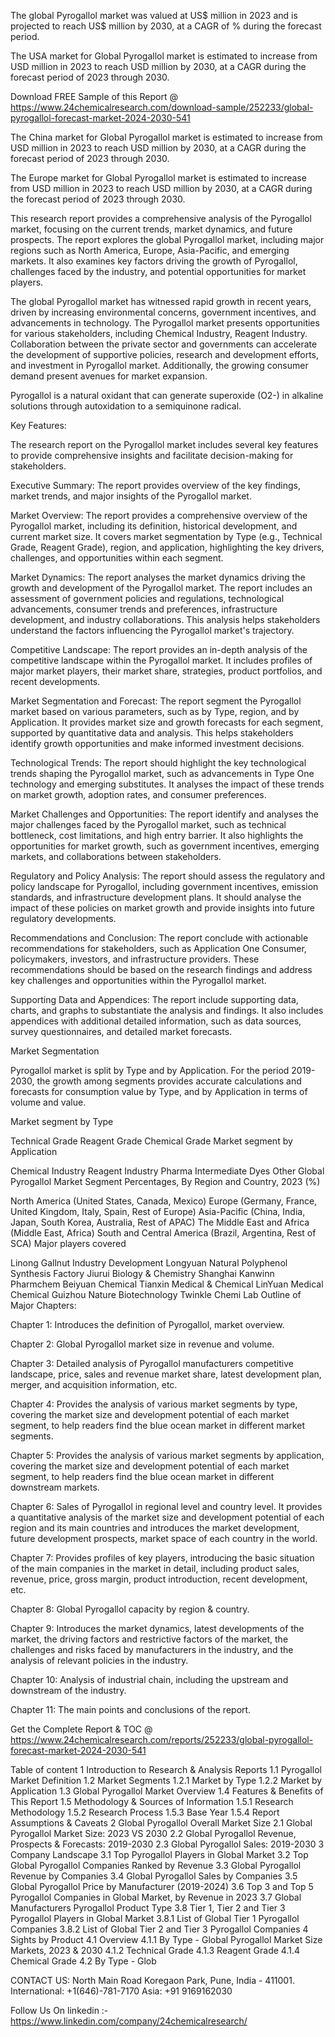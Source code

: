 The global Pyrogallol market was valued at US$ million in 2023 and is projected to reach US$ million by 2030, at a CAGR of % during the forecast period.

The USA market for Global Pyrogallol  market is estimated to increase from USD million in 2023 to reach USD million by 2030, at a CAGR during the forecast period of 2023 through 2030.

Download FREE Sample of this Report @ https://www.24chemicalresearch.com/download-sample/252233/global-pyrogallol-forecast-market-2024-2030-541

The China market for Global Pyrogallol  market is estimated to increase from USD million in 2023 to reach USD million by 2030, at a CAGR during the forecast period of 2023 through 2030.

The Europe market for Global Pyrogallol  market is estimated to increase from USD million in 2023 to reach USD million by 2030, at a CAGR during the forecast period of 2023 through 2030.

This research report provides a comprehensive analysis of the Pyrogallol market, focusing on the current trends, market dynamics, and future prospects. The report explores the global Pyrogallol market, including major regions such as North America, Europe, Asia-Pacific, and emerging markets. It also examines key factors driving the growth of Pyrogallol, challenges faced by the industry, and potential opportunities for market players.

The global Pyrogallol market has witnessed rapid growth in recent years, driven by increasing environmental concerns, government incentives, and advancements in technology. The Pyrogallol market presents opportunities for various stakeholders, including Chemical Industry, Reagent Industry. Collaboration between the private sector and governments can accelerate the development of supportive policies, research and development efforts, and investment in Pyrogallol market. Additionally, the growing consumer demand present avenues for market expansion.

Pyrogallol is a natural oxidant that can generate superoxide (O2-) in alkaline solutions through autoxidation to a semiquinone radical.

Key Features:

The research report on the Pyrogallol market includes several key features to provide comprehensive insights and facilitate decision-making for stakeholders.

Executive Summary: The report provides overview of the key findings, market trends, and major insights of the Pyrogallol market.

Market Overview: The report provides a comprehensive overview of the Pyrogallol market, including its definition, historical development, and current market size. It covers market segmentation by Type (e.g., Technical Grade, Reagent Grade), region, and application, highlighting the key drivers, challenges, and opportunities within each segment.

Market Dynamics: The report analyses the market dynamics driving the growth and development of the Pyrogallol market. The report includes an assessment of government policies and regulations, technological advancements, consumer trends and preferences, infrastructure development, and industry collaborations. This analysis helps stakeholders understand the factors influencing the Pyrogallol market's trajectory.

Competitive Landscape: The report provides an in-depth analysis of the competitive landscape within the Pyrogallol market. It includes profiles of major market players, their market share, strategies, product portfolios, and recent developments.

Market Segmentation and Forecast: The report segment the Pyrogallol market based on various parameters, such as by Type, region, and by Application. It provides market size and growth forecasts for each segment, supported by quantitative data and analysis. This helps stakeholders identify growth opportunities and make informed investment decisions.

Technological Trends: The report should highlight the key technological trends shaping the Pyrogallol market, such as advancements in Type One technology and emerging substitutes. It analyses the impact of these trends on market growth, adoption rates, and consumer preferences.

Market Challenges and Opportunities: The report identify and analyses the major challenges faced by the Pyrogallol market, such as technical bottleneck, cost limitations, and high entry barrier. It also highlights the opportunities for market growth, such as government incentives, emerging markets, and collaborations between stakeholders.

Regulatory and Policy Analysis: The report should assess the regulatory and policy landscape for Pyrogallol, including government incentives, emission standards, and infrastructure development plans. It should analyse the impact of these policies on market growth and provide insights into future regulatory developments.

Recommendations and Conclusion: The report conclude with actionable recommendations for stakeholders, such as Application One Consumer, policymakers, investors, and infrastructure providers. These recommendations should be based on the research findings and address key challenges and opportunities within the Pyrogallol market.

Supporting Data and Appendices: The report include supporting data, charts, and graphs to substantiate the analysis and findings. It also includes appendices with additional detailed information, such as data sources, survey questionnaires, and detailed market forecasts.

Market Segmentation

Pyrogallol market is split by Type and by Application. For the period 2019-2030, the growth among segments provides accurate calculations and forecasts for consumption value by Type, and by Application in terms of volume and value.

Market segment by Type

Technical Grade
Reagent Grade
Chemical Grade
Market segment by Application

Chemical Industry
Reagent Industry
Pharma Intermediate
Dyes
Other
Global Pyrogallol Market Segment Percentages, By Region and Country, 2023 (%)

North America (United States, Canada, Mexico)
Europe (Germany, France, United Kingdom, Italy, Spain, Rest of Europe)
Asia-Pacific (China, India, Japan, South Korea, Australia, Rest of APAC)
The Middle East and Africa (Middle East, Africa)
South and Central America (Brazil, Argentina, Rest of SCA)
Major players covered

Linong Gallnut Industry Development
Longyuan Natural Polyphenol Synthesis Factory
Jiurui Biology & Chemistry
Shanghai Kanwinn Pharmchem
Beiyuan Chemical
Tianxin Medical & Chemical
LinYuan Medical Chemical
Guizhou Nature Biotechnology
Twinkle Chemi Lab
Outline of Major Chapters:

Chapter 1: Introduces the definition of Pyrogallol, market overview.

Chapter 2: Global Pyrogallol market size in revenue and volume.

Chapter 3: Detailed analysis of Pyrogallol manufacturers competitive landscape, price, sales and revenue market share, latest development plan, merger, and acquisition information, etc.

Chapter 4: Provides the analysis of various market segments by type, covering the market size and development potential of each market segment, to help readers find the blue ocean market in different market segments.

Chapter 5: Provides the analysis of various market segments by application, covering the market size and development potential of each market segment, to help readers find the blue ocean market in different downstream markets.

Chapter 6: Sales of Pyrogallol in regional level and country level. It provides a quantitative analysis of the market size and development potential of each region and its main countries and introduces the market development, future development prospects, market space of each country in the world.

Chapter 7: Provides profiles of key players, introducing the basic situation of the main companies in the market in detail, including product sales, revenue, price, gross margin, product introduction, recent development, etc.

Chapter 8: Global Pyrogallol capacity by region & country.

Chapter 9: Introduces the market dynamics, latest developments of the market, the driving factors and restrictive factors of the market, the challenges and risks faced by manufacturers in the industry, and the analysis of relevant policies in the industry.

Chapter 10: Analysis of industrial chain, including the upstream and downstream of the industry.

Chapter 11: The main points and conclusions of the report.

Get the Complete Report & TOC @ https://www.24chemicalresearch.com/reports/252233/global-pyrogallol-forecast-market-2024-2030-541

Table of content
1 Introduction to Research & Analysis Reports
1.1 Pyrogallol Market Definition
1.2 Market Segments
1.2.1 Market by Type
1.2.2 Market by Application
1.3 Global Pyrogallol Market Overview
1.4 Features & Benefits of This Report
1.5 Methodology & Sources of Information
1.5.1 Research Methodology
1.5.2 Research Process
1.5.3 Base Year
1.5.4 Report Assumptions & Caveats
2 Global Pyrogallol Overall Market Size
2.1 Global Pyrogallol Market Size: 2023 VS 2030
2.2 Global Pyrogallol Revenue, Prospects & Forecasts: 2019-2030
2.3 Global Pyrogallol Sales: 2019-2030
3 Company Landscape
3.1 Top Pyrogallol Players in Global Market
3.2 Top Global Pyrogallol Companies Ranked by Revenue
3.3 Global Pyrogallol Revenue by Companies
3.4 Global Pyrogallol Sales by Companies
3.5 Global Pyrogallol Price by Manufacturer (2019-2024)
3.6 Top 3 and Top 5 Pyrogallol Companies in Global Market, by Revenue in 2023
3.7 Global Manufacturers Pyrogallol Product Type
3.8 Tier 1, Tier 2 and Tier 3 Pyrogallol Players in Global Market
3.8.1 List of Global Tier 1 Pyrogallol Companies
3.8.2 List of Global Tier 2 and Tier 3 Pyrogallol Companies
4 Sights by Product
4.1 Overview
4.1.1 By Type - Global Pyrogallol Market Size Markets, 2023 & 2030
4.1.2 Technical Grade
4.1.3 Reagent Grade
4.1.4 Chemical Grade
4.2 By Type - Glob

CONTACT US:
North Main Road Koregaon Park, Pune, India - 411001.
International: +1(646)-781-7170
Asia: +91 9169162030

Follow Us On linkedin :- https://www.linkedin.com/company/24chemicalresearch/
